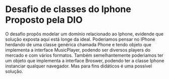 # Desafio de classes do Iphone Proposto pela DIO

O desafio propôs modelar um domínio relacionado ao Iphone, evidende que solução exposta aqui está longe da ideal.
Poderiamos pensar no IPhone herdando de uma classe genérica chamada Phone e tendo objeto que implementa a interface MusicPlayer, podendo ser diversos players do mercado e com vários formatos.
Também semelhantemente poderiamos ter um objeto que implementa a interface Broswer, podendo ter a classe Iphone instanciar qualquer navegador. Mas para fins didáticos é uma possível solução.
